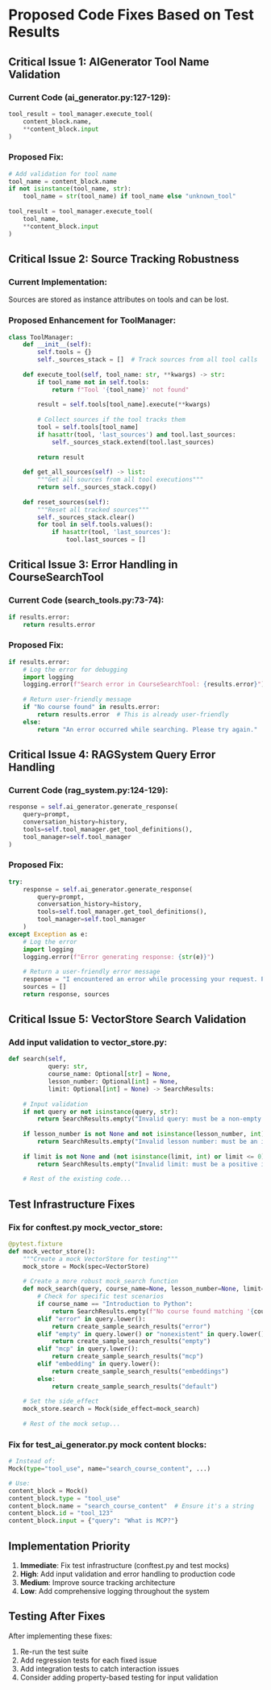 # Proposed Code Fixes Based on Test Results

## Critical Issue 1: AIGenerator Tool Name Validation

### Current Code (ai_generator.py:127-129):
```python
tool_result = tool_manager.execute_tool(
    content_block.name, 
    **content_block.input
)
```

### Proposed Fix:
```python
# Add validation for tool name
tool_name = content_block.name
if not isinstance(tool_name, str):
    tool_name = str(tool_name) if tool_name else "unknown_tool"
    
tool_result = tool_manager.execute_tool(
    tool_name, 
    **content_block.input
)
```

## Critical Issue 2: Source Tracking Robustness

### Current Implementation:
Sources are stored as instance attributes on tools and can be lost.

### Proposed Enhancement for ToolManager:
```python
class ToolManager:
    def __init__(self):
        self.tools = {}
        self._sources_stack = []  # Track sources from all tool calls
    
    def execute_tool(self, tool_name: str, **kwargs) -> str:
        if tool_name not in self.tools:
            return f"Tool '{tool_name}' not found"
        
        result = self.tools[tool_name].execute(**kwargs)
        
        # Collect sources if the tool tracks them
        tool = self.tools[tool_name]
        if hasattr(tool, 'last_sources') and tool.last_sources:
            self._sources_stack.extend(tool.last_sources)
        
        return result
    
    def get_all_sources(self) -> list:
        """Get all sources from all tool executions"""
        return self._sources_stack.copy()
    
    def reset_sources(self):
        """Reset all tracked sources"""
        self._sources_stack.clear()
        for tool in self.tools.values():
            if hasattr(tool, 'last_sources'):
                tool.last_sources = []
```

## Critical Issue 3: Error Handling in CourseSearchTool

### Current Code (search_tools.py:73-74):
```python
if results.error:
    return results.error
```

### Proposed Fix:
```python
if results.error:
    # Log the error for debugging
    import logging
    logging.error(f"Search error in CourseSearchTool: {results.error}")
    
    # Return user-friendly message
    if "No course found" in results.error:
        return results.error  # This is already user-friendly
    else:
        return "An error occurred while searching. Please try again."
```

## Critical Issue 4: RAGSystem Query Error Handling

### Current Code (rag_system.py:124-129):
```python
response = self.ai_generator.generate_response(
    query=prompt,
    conversation_history=history,
    tools=self.tool_manager.get_tool_definitions(),
    tool_manager=self.tool_manager
)
```

### Proposed Fix:
```python
try:
    response = self.ai_generator.generate_response(
        query=prompt,
        conversation_history=history,
        tools=self.tool_manager.get_tool_definitions(),
        tool_manager=self.tool_manager
    )
except Exception as e:
    # Log the error
    import logging
    logging.error(f"Error generating response: {str(e)}")
    
    # Return a user-friendly error message
    response = "I encountered an error while processing your request. Please try rephrasing your question."
    sources = []
    return response, sources
```

## Critical Issue 5: VectorStore Search Validation

### Add input validation to vector_store.py:
```python
def search(self, 
           query: str,
           course_name: Optional[str] = None,
           lesson_number: Optional[int] = None,
           limit: Optional[int] = None) -> SearchResults:
    
    # Input validation
    if not query or not isinstance(query, str):
        return SearchResults.empty("Invalid query: must be a non-empty string")
    
    if lesson_number is not None and not isinstance(lesson_number, int):
        return SearchResults.empty("Invalid lesson number: must be an integer")
    
    if limit is not None and (not isinstance(limit, int) or limit <= 0):
        return SearchResults.empty("Invalid limit: must be a positive integer")
    
    # Rest of the existing code...
```

## Test Infrastructure Fixes

### Fix for conftest.py mock_vector_store:
```python
@pytest.fixture
def mock_vector_store():
    """Create a mock VectorStore for testing"""
    mock_store = Mock(spec=VectorStore)
    
    # Create a more robust mock_search function
    def mock_search(query, course_name=None, lesson_number=None, limit=None):
        # Check for specific test scenarios
        if course_name == "Introduction to Python":
            return SearchResults.empty(f"No course found matching '{course_name}'")
        elif "error" in query.lower():
            return create_sample_search_results("error")
        elif "empty" in query.lower() or "nonexistent" in query.lower():
            return create_sample_search_results("empty")
        elif "mcp" in query.lower():
            return create_sample_search_results("mcp")
        elif "embedding" in query.lower():
            return create_sample_search_results("embeddings")
        else:
            return create_sample_search_results("default")
    
    # Set the side_effect
    mock_store.search = Mock(side_effect=mock_search)
    
    # Rest of the mock setup...
```

### Fix for test_ai_generator.py mock content blocks:
```python
# Instead of:
Mock(type="tool_use", name="search_course_content", ...)

# Use:
content_block = Mock()
content_block.type = "tool_use"
content_block.name = "search_course_content"  # Ensure it's a string
content_block.id = "tool_123"
content_block.input = {"query": "What is MCP?"}
```

## Implementation Priority

1. **Immediate**: Fix test infrastructure (conftest.py and test mocks)
2. **High**: Add input validation and error handling to production code
3. **Medium**: Improve source tracking architecture
4. **Low**: Add comprehensive logging throughout the system

## Testing After Fixes

After implementing these fixes:
1. Re-run the test suite
2. Add regression tests for each fixed issue
3. Add integration tests to catch interaction issues
4. Consider adding property-based testing for input validation